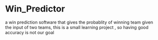# Win_Predictor
a win prediction software that gives the probablity of winning team given the input of two teams, this is a small learning project , so having good accuracy is not our goal
